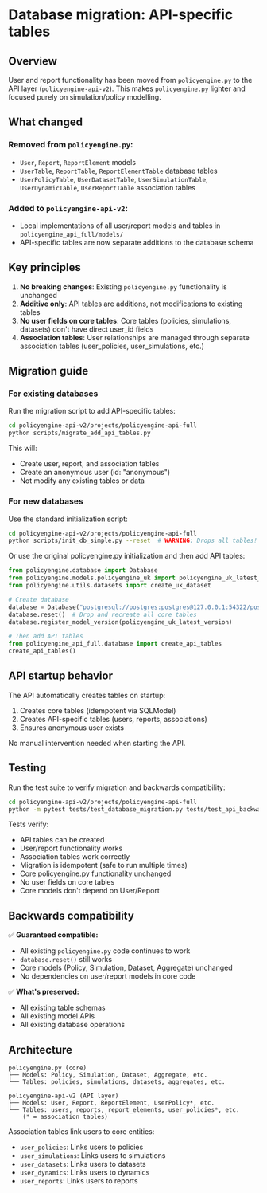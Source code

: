 # Database migration: API-specific tables

## Overview

User and report functionality has been moved from `policyengine.py` to the API layer (`policyengine-api-v2`). This makes `policyengine.py` lighter and focused purely on simulation/policy modelling.

## What changed

### Removed from `policyengine.py`:
- `User`, `Report`, `ReportElement` models
- `UserTable`, `ReportTable`, `ReportElementTable` database tables
- `UserPolicyTable`, `UserDatasetTable`, `UserSimulationTable`, `UserDynamicTable`, `UserReportTable` association tables

### Added to `policyengine-api-v2`:
- Local implementations of all user/report models and tables in `policyengine_api_full/models/`
- API-specific tables are now separate additions to the database schema

## Key principles

1. **No breaking changes**: Existing `policyengine.py` functionality is unchanged
2. **Additive only**: API tables are additions, not modifications to existing tables
3. **No user fields on core tables**: Core tables (policies, simulations, datasets) don't have direct user_id fields
4. **Association tables**: User relationships are managed through separate association tables (user_policies, user_simulations, etc.)

## Migration guide

### For existing databases

Run the migration script to add API-specific tables:

```bash
cd policyengine-api-v2/projects/policyengine-api-full
python scripts/migrate_add_api_tables.py
```

This will:
- Create user, report, and association tables
- Create an anonymous user (id: "anonymous")
- Not modify any existing tables or data

### For new databases

Use the standard initialization script:

```bash
cd policyengine-api-v2/projects/policyengine-api-full
python scripts/init_db_simple.py --reset  # WARNING: Drops all tables!
```

Or use the original policyengine.py initialization and then add API tables:

```python
from policyengine.database import Database
from policyengine.models.policyengine_uk import policyengine_uk_latest_version
from policyengine.utils.datasets import create_uk_dataset

# Create database
database = Database("postgresql://postgres:postgres@127.0.0.1:54322/postgres")
database.reset()  # Drop and recreate all core tables
database.register_model_version(policyengine_uk_latest_version)

# Then add API tables
from policyengine_api_full.database import create_api_tables
create_api_tables()
```

## API startup behavior

The API automatically creates tables on startup:
1. Creates core tables (idempotent via SQLModel)
2. Creates API-specific tables (users, reports, associations)
3. Ensures anonymous user exists

No manual intervention needed when starting the API.

## Testing

Run the test suite to verify migration and backwards compatibility:

```bash
cd policyengine-api-v2/projects/policyengine-api-full
python -m pytest tests/test_database_migration.py tests/test_api_backwards_compatibility.py -v
```

Tests verify:
- API tables can be created
- User/report functionality works
- Association tables work correctly
- Migration is idempotent (safe to run multiple times)
- Core policyengine.py functionality unchanged
- No user fields on core tables
- Core models don't depend on User/Report

## Backwards compatibility

✅ **Guaranteed compatible:**
- All existing `policyengine.py` code continues to work
- `database.reset()` still works
- Core models (Policy, Simulation, Dataset, Aggregate) unchanged
- No dependencies on user/report models in core code

✅ **What's preserved:**
- All existing table schemas
- All existing model APIs
- All existing database operations

## Architecture

```
policyengine.py (core)
├── Models: Policy, Simulation, Dataset, Aggregate, etc.
└── Tables: policies, simulations, datasets, aggregates, etc.

policyengine-api-v2 (API layer)
├── Models: User, Report, ReportElement, UserPolicy*, etc.
└── Tables: users, reports, report_elements, user_policies*, etc.
    (* = association tables)
```

Association tables link users to core entities:
- `user_policies`: Links users to policies
- `user_simulations`: Links users to simulations
- `user_datasets`: Links users to datasets
- `user_dynamics`: Links users to dynamics
- `user_reports`: Links users to reports
